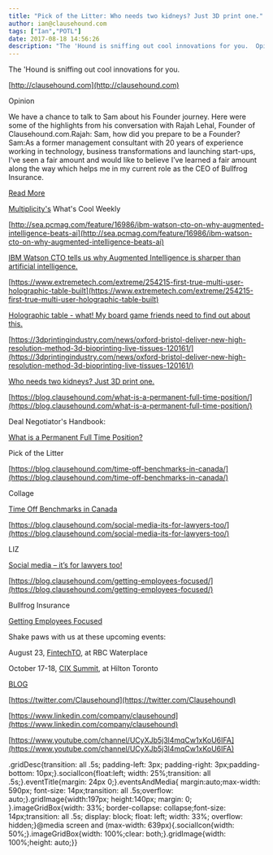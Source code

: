 ```yaml
---
title: "Pick of the Litter: Who needs two kidneys? Just 3D print one."
author: ian@clausehound.com
tags: ["Ian","POTL"]
date: 2017-08-18 14:56:26
description: "The 'Hound is sniffing out cool innovations for you.  Opinion We have a chance to talk to Sam about his Founder journey. Here were some of the highlights from his conversation with Rajah Lehal, Founde..."
---
```


The 'Hound is sniffing out cool innovations for you.

[http://clausehound.com](http://clausehound.com)

Opinion

 We have a chance to talk to Sam about his Founder journey. Here were some of the highlights from his conversation with Rajah Lehal, Founder of Clausehound.com.Rajah: Sam, how did you prepare to be a Founder? Sam:As a former management consultant with 20 years of experience working in technology, business transformations and launching start-ups, I‘ve seen a fair amount and would like to believe I’ve learned a fair amount along the way which helps me in my current role as the CEO of Bullfrog Insurance. 

[Read More](https://blog.clausehound.com/conversation-with-a-ceo-sam-natur-of-bullfrog-insurance/)

[Multiplicity's](http://multiplicity.media) What's Cool Weekly

[http://sea.pcmag.com/feature/16986/ibm-watson-cto-on-why-augmented-intelligence-beats-ai](http://sea.pcmag.com/feature/16986/ibm-watson-cto-on-why-augmented-intelligence-beats-ai)

[IBM Watson CTO tells us why Augmented Intelligence is sharper than artificial intelligence.](http://sea.pcmag.com/feature/16986/ibm-watson-cto-on-why-augmented-intelligence-beats-ai)

[https://www.extremetech.com/extreme/254215-first-true-multi-user-holographic-table-built](https://www.extremetech.com/extreme/254215-first-true-multi-user-holographic-table-built)

[Holographic table - what! My board game friends need to find out about this.](https://www.extremetech.com/extreme/254215-first-true-multi-user-holographic-table-built)

[https://3dprintingindustry.com/news/oxford-bristol-deliver-new-high-resolution-method-3d-bioprinting-live-tissues-120161/](https://3dprintingindustry.com/news/oxford-bristol-deliver-new-high-resolution-method-3d-bioprinting-live-tissues-120161/)

[Who needs two kidneys? Just 3D print one. ](https://3dprintingindustry.com/news/oxford-bristol-deliver-new-high-resolution-method-3d-bioprinting-live-tissues-120161/)

[https://blog.clausehound.com/what-is-a-permanent-full-time-position/](https://blog.clausehound.com/what-is-a-permanent-full-time-position/)

Deal Negotiator's Handbook: 

[ What is a Permanent Full Time Position? ](https://blog.clausehound.com/what-is-a-permanent-full-time-position/)

Pick of the Litter

[https://blog.clausehound.com/time-off-benchmarks-in-canada/](https://blog.clausehound.com/time-off-benchmarks-in-canada/)

 Collage 

[ Time Off Benchmarks in Canada](https://blog.clausehound.com/time-off-benchmarks-in-canada/)

[https://blog.clausehound.com/social-media-its-for-lawyers-too/](https://blog.clausehound.com/social-media-its-for-lawyers-too/)

 LIZ 

[ Social media – it’s for lawyers too!](https://blog.clausehound.com/social-media-its-for-lawyers-too/)

[https://blog.clausehound.com/getting-employees-focused/](https://blog.clausehound.com/getting-employees-focused/)

 Bullfrog Insurance 

[Getting Employees Focused](https://blog.clausehound.com/getting-employees-focused/)

Shake paws with us at these upcoming events: 

August 23, [FintechTO](https://blog.clausehound.com/fintechto-a-community-for-innovators-in-the-financial-technology-sector/), at RBC Waterplace

October 17-18, [CIX Summit](https://blog.clausehound.com/cix-summit-connect-with-canadas-top-innovators-investors-enablers/), at Hilton Toronto

[BLOG](http://blog.clausehound.com)

[https://twitter.com/Clausehound](https://twitter.com/Clausehound)

[https://www.linkedin.com/company/clausehound](https://www.linkedin.com/company/clausehound)

[https://www.youtube.com/channel/UCyXJb5j3l4mqCw1xKoU6IFA](https://www.youtube.com/channel/UCyXJb5j3l4mqCw1xKoU6IFA)

.gridDesc{transition: all .5s; padding-left: 3px; padding-right: 3px;padding-bottom: 10px;}.socialIcon{float:left; width: 25%;transition: all .5s;}.eventTitle{margin: 24px 0;}.eventsAndMedia{ margin:auto;max-width: 590px; font-size: 14px;transition: all .5s;overflow: auto;}.gridImage{width:197px; height:140px; margin: 0; }.imageGridBox{width: 33%; border-collapse: collapse;font-size: 14px;transition: all .5s; display: block; float: left; width: 33%; overflow: hidden;}@media screen and (max-width: 639px){.socialIcon{width: 50%;}.imageGridBox{width: 100%;clear: both;}.gridImage{width: 100%;height: auto;}}